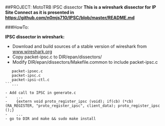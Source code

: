 ##PROJECT: MotoTRB IPSC dissector
**This is a wireshark dissector for IP Site Connect as it is presented in https://github.com/n0mjs710/IPSC/blob/master/README.md**

###HowTo:

**IPSC dissector in wireshark:**

- Download and build sources of a stable version of wireshark from www.wireshark.org
- Copy packet-ipsc.c to DIR/epan/dissectors/
- Modify DIR/epan/dissectors/Makefile.common to include packet-ipsc.c  

```...  
   packet-ipsec.c  
   packet-ipsc.c  
   packet-ipsi-ctl.c  
```...  

- Add call to IPSC in generate.c
-    ...
-    {extern void proto_register_ipsc (void); if(cb) (*cb)(RA_REGISTER, "proto_register_ipsc", client_data); proto_register_ipsc ();}
-    ...
- go to DIR and make && sudo make install
  
